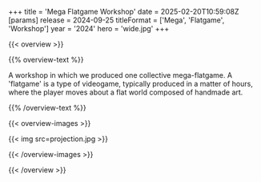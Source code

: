 +++
title = 'Mega Flatgame Workshop'
date = 2025-02-20T10:59:08Z
[params]
    release = 2024-09-25
    titleFormat = ['Mega', 'Flatgame', 'Workshop']
    year = '2024'
    hero = 'wide.jpg'
+++

{{< overview >}}

{{% overview-text %}}

A workshop in which we produced one collective mega-flatgame. A 'flatgame' is a type of videogame, typically produced in a matter of hours, where the player moves about a flat world composed of handmade art.

{{% /overview-text %}}

{{< overview-images >}}

{{< img src=projection.jpg >}}

{{< /overview-images >}}

{{< /overview >}}
